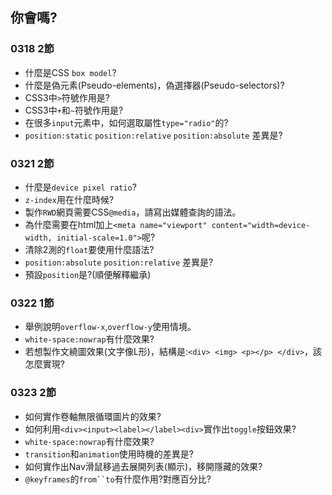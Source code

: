 ## 你會嗎?

### 0318 2節

- 什麼是CSS `box model`?
- 什麼是偽元素(Pseudo-elements)，偽選擇器(Pseudo-selectors)?
- CSS3中`>`符號作用是?
- CSS3中`+`和`~`符號作用是?
- 在很多`input`元素中，如何選取屬性`type="radio"`的?
- `position:static` `position:relative` `position:absolute` 差異是?

### 0321 2節

- 什麼是`device pixel ratio`?
- `z-index`用在什麼時候?
- 製作`RWD`網頁需要CSS`@media`，請寫出媒體查詢的語法。
- 為什麼需要在html加上`<meta name="viewport" content="width=device-width, initial-scale=1.0">`呢?
- 清除2測的`float`要使用什麼語法?
- `position:absolute` `position:relative` 差異是?
- 預設`position`是?(順便解釋繼承)

### 0322 1節

- 舉例說明`overflow-x`,`overflow-y`使用情境。
- `white-space:nowrap`有什麼效果?
- 若想製作文繞圖效果(文字像L形)，結構是:`<div> <img> <p></p> </div>`，該怎麼實現?

### 0323 2節

- 如何實作卷軸無限循環圖片的效果?
- 如何利用`<div><input><label></label><div>`實作出`toggle`按鈕效果?
- `white-space:nowrap`有什麼效果?
- `transition`和`animation`使用時機的差異是?
- 如何實作出Nav滑鼠移過去展開列表(顯示)，移開隱藏的效果?
- `@keyframes`的`from``to`有什麼作用?對應百分比?
